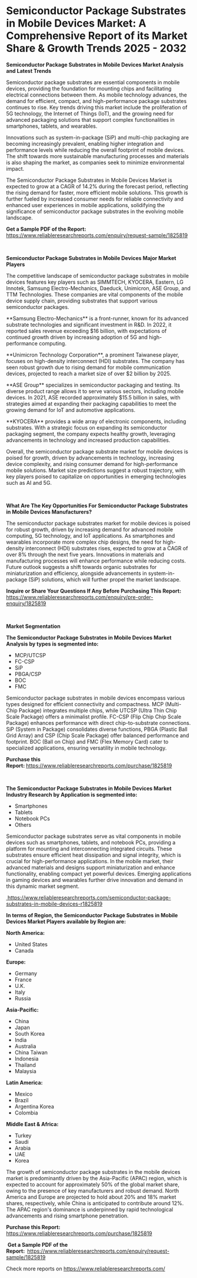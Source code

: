 <p><h1>Semiconductor Package Substrates in Mobile Devices Market: A Comprehensive Report of its Market Share & Growth Trends 2025 - 2032</h1></p><p><strong>Semiconductor Package Substrates in Mobile Devices Market Analysis and Latest Trends</strong></p>
<p><p>Semiconductor package substrates are essential components in mobile devices, providing the foundation for mounting chips and facilitating electrical connections between them. As mobile technology advances, the demand for efficient, compact, and high-performance package substrates continues to rise. Key trends driving this market include the proliferation of 5G technology, the Internet of Things (IoT), and the growing need for advanced packaging solutions that support complex functionalities in smartphones, tablets, and wearables.</p><p>Innovations such as system-in-package (SiP) and multi-chip packaging are becoming increasingly prevalent, enabling higher integration and performance levels while reducing the overall footprint of mobile devices. The shift towards more sustainable manufacturing processes and materials is also shaping the market, as companies seek to minimize environmental impact. </p><p>The Semiconductor Package Substrates in Mobile Devices Market is expected to grow at a CAGR of 14.2% during the forecast period, reflecting the rising demand for faster, more efficient mobile solutions. This growth is further fueled by increased consumer needs for reliable connectivity and enhanced user experiences in mobile applications, solidifying the significance of semiconductor package substrates in the evolving mobile landscape.</p></p>
<p><strong>Get a Sample PDF of the Report:&nbsp;</strong> <a href="https://www.reliableresearchreports.com/enquiry/request-sample/1825819?utm_campaign=3265&utm_medium=2&utm_source=Github&utm_content=ia&utm_term=06042025&utm_id=semiconductor-package-substrates-in-mobile-devices">https://www.reliableresearchreports.com/enquiry/request-sample/1825819</a></p>
<p>&nbsp;</p>
<p><strong>Semiconductor Package Substrates in Mobile Devices Major Market Players</strong></p>
<p><p>The competitive landscape of semiconductor package substrates in mobile devices features key players such as SIMMTECH, KYOCERA, Eastern, LG Innotek, Samsung Electro-Mechanics, Daeduck, Unimicron, ASE Group, and TTM Technologies. These companies are vital components of the mobile device supply chain, providing substrates that support various semiconductor packages.</p><p>**Samsung Electro-Mechanics** is a front-runner, known for its advanced substrate technologies and significant investment in R&D. In 2022, it reported sales revenue exceeding $16 billion, with expectations of continued growth driven by increasing adoption of 5G and high-performance computing. </p><p>**Unimicron Technology Corporation**, a prominent Taiwanese player, focuses on high-density interconnect (HDI) substrates. The company has seen robust growth due to rising demand for mobile communication devices, projected to reach a market size of over $2 billion by 2025.</p><p>**ASE Group** specializes in semiconductor packaging and testing. Its diverse product range allows it to serve various sectors, including mobile devices. In 2021, ASE recorded approximately $15.5 billion in sales, with strategies aimed at expanding their packaging capabilities to meet the growing demand for IoT and automotive applications.</p><p>**KYOCERA** provides a wide array of electronic components, including substrates. With a strategic focus on expanding its semiconductor packaging segment, the company expects healthy growth, leveraging advancements in technology and increased production capabilities.</p><p>Overall, the semiconductor package substrate market for mobile devices is poised for growth, driven by advancements in technology, increasing device complexity, and rising consumer demand for high-performance mobile solutions. Market size predictions suggest a robust trajectory, with key players poised to capitalize on opportunities in emerging technologies such as AI and 5G.</p></p>
<p>&nbsp;</p>
<p><strong>What Are The Key Opportunities For Semiconductor Package Substrates in Mobile Devices Manufacturers?</strong></p>
<p><p>The semiconductor package substrates market for mobile devices is poised for robust growth, driven by increasing demand for advanced mobile computing, 5G technology, and IoT applications. As smartphones and wearables incorporate more complex chip designs, the need for high-density interconnect (HDI) substrates rises, expected to grow at a CAGR of over 8% through the next five years. Innovations in materials and manufacturing processes will enhance performance while reducing costs. Future outlook suggests a shift towards organic substrates for miniaturization and efficiency, alongside advancements in system-in-package (SiP) solutions, which will further propel the market landscape.</p></p>
<p><strong>Inquire or Share Your Questions If Any Before Purchasing This Report:</strong> <a href="https://www.reliableresearchreports.com/enquiry/pre-order-enquiry/1825819?utm_campaign=3265&utm_medium=2&utm_source=Github&utm_content=ia&utm_term=06042025&utm_id=semiconductor-package-substrates-in-mobile-devices">https://www.reliableresearchreports.com/enquiry/pre-order-enquiry/1825819</a></p>
<p>&nbsp;</p>
<p><strong>Market Segmentation</strong></p>
<p><strong>The Semiconductor Package Substrates in Mobile Devices Market Analysis by types is segmented into:</strong></p>
<p><ul><li>MCP/UTCSP</li><li>FC-CSP</li><li>SiP</li><li>PBGA/CSP</li><li>BOC</li><li>FMC</li></ul></p>
<p><p>Semiconductor package substrates in mobile devices encompass various types designed for efficient connectivity and compactness. MCP (Multi-Chip Package) integrates multiple chips, while UTCSP (Ultra Thin Chip Scale Package) offers a minimalist profile. FC-CSP (Flip Chip Chip Scale Package) enhances performance with direct chip-to-substrate connections. SiP (System in Package) consolidates diverse functions, PBGA (Plastic Ball Grid Array) and CSP (Chip Scale Package) offer balanced performance and footprint. BOC (Ball on Chip) and FMC (Flex Memory Card) cater to specialized applications, ensuring versatility in mobile technology.</p></p>
<p><strong>Purchase this Report:&nbsp;</strong><a href="https://www.reliableresearchreports.com/purchase/1825819?utm_campaign=3265&utm_medium=2&utm_source=Github&utm_content=ia&utm_term=06042025&utm_id=semiconductor-package-substrates-in-mobile-devices">https://www.reliableresearchreports.com/purchase/1825819</a></p>
<p>&nbsp;</p>
<p><strong>The Semiconductor Package Substrates in Mobile Devices Market Industry Research by Application is segmented into:</strong></p>
<p><ul><li>Smartphones</li><li>Tablets</li><li>Notebook PCs</li><li>Others</li></ul></p>
<p><p>Semiconductor package substrates serve as vital components in mobile devices such as smartphones, tablets, and notebook PCs, providing a platform for mounting and interconnecting integrated circuits. These substrates ensure efficient heat dissipation and signal integrity, which is crucial for high-performance applications. In the mobile market, their advanced materials and designs support miniaturization and enhance functionality, enabling compact yet powerful devices. Emerging applications in gaming devices and wearables further drive innovation and demand in this dynamic market segment.</p></p>
<p><a href="https://www.reliableresearchreports.com/semiconductor-package-substrates-in-mobile-devices-r1825819?utm_campaign=3265&utm_medium=2&utm_source=Github&utm_content=ia&utm_term=06042025&utm_id=semiconductor-package-substrates-in-mobile-devices">&nbsp;https://www.reliableresearchreports.com/semiconductor-package-substrates-in-mobile-devices-r1825819</a></p>
<p><strong>In terms of Region, the Semiconductor Package Substrates in Mobile Devices Market Players available by Region are:</strong></p>
<p>
    <p> <strong> North America: </strong>
        <ul>
            <li>United States</li>
            <li>Canada</li>
        </ul>
        </p> 
    <p> <strong> Europe: </strong>
        <ul>
            <li>Germany</li>
            <li>France</li>
            <li>U.K.</li>
            <li>Italy</li>
            <li>Russia</li>
        </ul>
        </p> 
    <p> <strong> Asia-Pacific: </strong>
        <ul>
            <li>China</li>
            <li>Japan</li>
            <li>South Korea</li>
            <li>India</li>
            <li>Australia</li>
            <li>China Taiwan</li>
            <li>Indonesia</li>
            <li>Thailand</li>
            <li>Malaysia</li>
        </ul>
        </p> 
    <p> <strong> Latin America: </strong>
        <ul>
            <li>Mexico</li>
            <li>Brazil</li>
            <li>Argentina Korea</li>
            <li>Colombia</li>
        </ul>
        </p> 
    <p> <strong> Middle East & Africa: </strong>
        <ul>
            <li>Turkey</li>
            <li>Saudi</li>
            <li>Arabia</li>
            <li>UAE</li>
            <li>Korea</li>
        </ul>
    </p>
    </p>
<p><p>The growth of semiconductor package substrates in the mobile devices market is predominantly driven by the Asia-Pacific (APAC) region, which is expected to account for approximately 50% of the global market share, owing to the presence of key manufacturers and robust demand. North America and Europe are projected to hold about 20% and 18% market shares, respectively, while China is anticipated to contribute around 12%. The APAC region's dominance is underpinned by rapid technological advancements and rising smartphone penetration.</p></p>
<p><strong>Purchase this Report: </strong><a href="https://www.reliableresearchreports.com/purchase/1825819?utm_campaign=3265&utm_medium=2&utm_source=Github&utm_content=ia&utm_term=06042025&utm_id=semiconductor-package-substrates-in-mobile-devices">https://www.reliableresearchreports.com/purchase/1825819</a></p>
<p>&nbsp;<strong>Get a Sample PDF of the Report:&nbsp;&nbsp;</strong><a href="https://www.reliableresearchreports.com/enquiry/request-sample/1825819?utm_campaign=3265&utm_medium=2&utm_source=Github&utm_content=ia&utm_term=06042025&utm_id=semiconductor-package-substrates-in-mobile-devices">https://www.reliableresearchreports.com/enquiry/request-sample/1825819</a></p>
<p><strong></strong></p>
<p>Check more reports on <a href="https://www.reliableresearchreports.com/?utm_campaign=3265&utm_medium=2&utm_source=Github&utm_content=ia&utm_term=06042025&utm_id=semiconductor-package-substrates-in-mobile-devices">https://www.reliableresearchreports.com/</a></p>